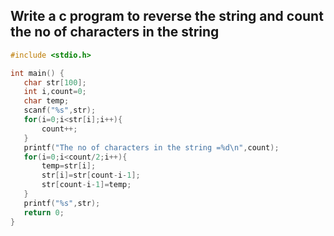 ## Write a c program to reverse the string and count the no of characters in the string

 ```c
#include <stdio.h>

int main() {
    char str[100];
    int i,count=0;
    char temp;
    scanf("%s",str);
    for(i=0;i<str[i];i++){
        count++;
    }
    printf("The no of characters in the string =%d\n",count);
    for(i=0;i<count/2;i++){
        temp=str[i];
        str[i]=str[count-i-1];
        str[count-i-1]=temp;
    }
    printf("%s",str);
    return 0;
}

```
